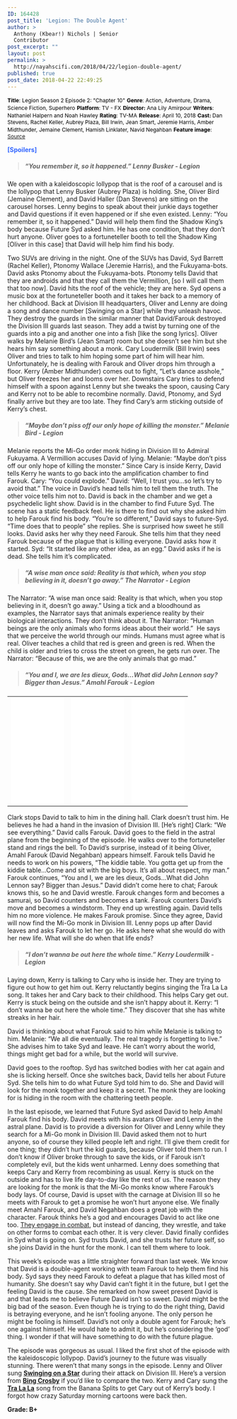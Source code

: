 ```yaml
---
ID: 164428
post_title: 'Legion: The Double Agent'
author: >
  Anthony (Kbear!) Nichols | Senior
  Contributor
post_excerpt: ""
layout: post
permalink: >
  http://nayahscifi.com/2018/04/22/legion-double-agent/
published: true
post_date: 2018-04-22 22:49:25
---
```

<span style="font-size: 12px; color: #000000;"><strong>Title</strong>: Legion Season 2 Episode 2: "Chapter 10"</span>
<span style="font-size: 12px; color: #000000;"> <strong>Genre</strong>: Action, Adventure, Drama, Science Fiction, Superhero</span>
<span style="font-size: 12px; color: #000000;"> <strong>Platform</strong>: TV - FX</span>
<span style="font-size: 12px; color: #000000;"> <strong>Director: </strong>Ana Lily Amirpour</span>
<span style="font-size: 12px; color: #000000;"> <strong>Writers</strong>: Nathaniel Halpern and Noah Hawley</span>
<span style="font-size: 12px; color: #000000;"> <strong>Rating</strong>: TV-MA</span>
<span style="font-size: 12px; color: #000000;"> <strong>Release</strong>: April 10, 2018</span>
<span style="font-size: 12px; color: #000000;"> <strong>Cast: </strong>Dan Stevens, Rachel Keller, Aubrey Plaza, Bill Irwin, Jean Smart, Jeremie Harris, Amber Midthunder, Jemaine Clement, Hamish Linklater, Navid Negahban</span>
<span style="font-size: 12px; color: #000000;"> <strong>Feature image</strong>: <a href="https://pixel.nymag.com/imgs/daily/vulture/2018/04/11/legion/11-legion-2.w710.h473.jpg">Source</a></span>

<span style="color: #3366ff;"><strong>[Spoilers]</strong></span>
<blockquote>
<h5><strong>“You remember it, so it happened.” Lenny Busker - Legion</strong></h5>
</blockquote>
We open with a kaleidoscopic lollypop that is the roof of a carousel and is the lollypop that Lenny Busker (Aubrey Plaza) is holding. She, Oliver Bird (Jemaine Clement), and David Haller (Dan Stevens) are sitting on the carousel horses. Lenny begins to speak about their junkie days together and David questions if it even happened or if she even existed. Lenny: “You remember it, so it happened.” David will help them find the Shadow King’s body because Future Syd asked him. He has one condition, that they don’t hurt anyone. Oliver goes to a fortuneteller booth to tell the Shadow King [Oliver in this case] that David will help him find his body.

Two SUVs are driving in the night. One of the SUVs has David, Syd Barrett (Rachel Keller), Ptonomy Wallace (Jeremie Harris), and the Fukuyama-bots. David asks Ptonomy about the Fukuyama-bots. Ptonomy tells David that they are androids and that they call them the Vermillion, [so I will call them that too now]. David hits the roof of the vehicle; they are here. Syd opens a music box at the fortuneteller booth and it takes her back to a memory of her childhood. Back at Division III headquarters, Oliver and Lenny are doing a song and dance number [Swinging on a Star] while they unleash havoc. They destroy the guards in the similar manner that David/Farouk destroyed the Division III guards last season. They add a twist by turning one of the guards into a pig and another one into a fish [like the song lyrics]. Oliver walks by Melanie Bird’s (Jean Smart) room but she doesn’t see him but she hears him say something about a monk. Cary Loudermilk (Bill Irwin) sees Oliver and tries to talk to him hoping some part of him will hear him. Unfortunately, he is dealing with Farouk and Oliver drops him through a floor. Kerry (Amber Midthunder) comes out to fight, “Let’s dance asshole,” but Oliver freezes her and looms over her. Downstairs Cary tries to defend himself with a spoon against Lenny but she tweaks the spoon, causing Cary and Kerry not to be able to recombine normally. David, Ptonomy, and Syd finally arrive but they are too late. They find Cary’s arm sticking outside of Kerry’s chest.
<blockquote>
<h5><strong> “Maybe don’t piss off our only hope of killing the monster.” Melanie Bird - Legion</strong></h5>
</blockquote>
Melanie reports the Mi-Go order monk hiding in Division III to Admiral Fukuyama. A Vermillion accuses David of lying. Melanie: “Maybe don’t piss off our only hope of killing the monster.” Since Cary is inside Kerry, David tells Kerry he wants to go back into the amplification chamber to find Farouk. Cary: “You could explode.” David: “Well, I trust you…so let’s try to avoid that.” The voice in David’s head tells him to tell them the truth. The other voice tells him not to. David is back in the chamber and we get a psychedelic light show. David is in the chamber to find Future Syd. The scene has a static feedback feel. He is there to find out why she asked him to help Farouk find his body. “You’re so different,” David says to future-Syd. “Time does that to people” she replies. She is surprised how sweet he still looks. David asks her why they need Farouk. She tells him that they need Farouk because of the plague that is killing everyone. David asks how it started. Syd: “It started like any other idea, as an egg.” David asks if he is dead. She tells him it’s complicated.
<blockquote>
<h5><strong>“A wise man once said: Reality is that which, when you stop believing in it, doesn’t go away.” The Narrator - Legion</strong></h5>
</blockquote>
The Narrator: “A wise man once said: Reality is that which, when you stop believing in it, doesn’t go away.” Using a tick and a bloodhound as examples, the Narrator says that animals experience reality by their biological interactions. They don’t think about it. The Narrator: “Human beings are the only animals who forms ideas about their world.”  He says that we perceive the world through our minds. Humans must agree what is real. Oliver teaches a child that red is green and green is red. When the child is older and tries to cross the street on green, he gets run over. The Narrator: “Because of this, we are the only animals that go mad.”
<blockquote>
<h5><strong>“You and I, we are les dieux, Gods…What did John Lennon say? Bigger than Jesus.” Amahl Farouk - Legion</strong></h5>
</blockquote>

<table>
<tbody>
<tr>
<td><iframe style="width: 120px; height: 240px;" src="//ws-na.amazon-adsystem.com/widgets/q?ServiceVersion=20070822&amp;OneJS=1&amp;Operation=GetAdHtml&amp;MarketPlace=US&amp;source=ss&amp;ref=as_ss_li_til&amp;ad_type=product_link&amp;tracking_id=nayah099-20&amp;marketplace=amazon&amp;region=US&amp;placement=B01LTIABIC&amp;asins=B01LTIABIC&amp;linkId=dfb1956f4389f8bdaab04d88f7e896c2&amp;show_border=true&amp;link_opens_in_new_window=true" width="300" height="150" frameborder="0" marginwidth="0" marginheight="0" scrolling="no"></iframe></td>
<td><iframe style="width: 120px; height: 240px;" src="//ws-na.amazon-adsystem.com/widgets/q?ServiceVersion=20070822&amp;OneJS=1&amp;Operation=GetAdHtml&amp;MarketPlace=US&amp;source=ss&amp;ref=as_ss_li_til&amp;ad_type=product_link&amp;tracking_id=nayah099-20&amp;marketplace=amazon&amp;region=US&amp;placement=1302910590&amp;asins=1302910590&amp;linkId=c4ab38fbd5ec0b7ebeb0c0e7c7377f57&amp;show_border=true&amp;link_opens_in_new_window=true" width="300" height="150" frameborder="0" marginwidth="0" marginheight="0" scrolling="no"></iframe></td>
<td><iframe style="width: 120px; height: 240px;" src="//ws-na.amazon-adsystem.com/widgets/q?ServiceVersion=20070822&amp;OneJS=1&amp;Operation=GetAdHtml&amp;MarketPlace=US&amp;source=ss&amp;ref=as_ss_li_til&amp;ad_type=product_link&amp;tracking_id=nayah099-20&amp;marketplace=amazon&amp;region=US&amp;placement=B077ZG3DHQ&amp;asins=B077ZG3DHQ&amp;linkId=37a077f0285afa8e9961c7577e0bda05&amp;show_border=true&amp;link_opens_in_new_window=true" width="300" height="150" frameborder="0" marginwidth="0" marginheight="0" scrolling="no"></iframe></td>
</tr>
</tbody>
</table>

Clark stops David to talk to him in the dining hall. Clark doesn’t trust him. He believes he had a hand in the invasion of Division III. [He’s right] Clark: “We see everything.” David calls Farouk. David goes to the field in the astral plane from the beginning of the episode. He walks over to the fortuneteller stand and rings the bell. To David’s surprise, instead of it being Oliver, Amahl Farouk (David Negahban) appears himself. Farouk tells David he needs to work on his powers, “The kiddie table. You gotta get up from the kiddie table…Come and sit with the big boys. It’s all about respect, my man.” Farouk continues, “You and I, we are les dieux, Gods…What did John Lennon say? Bigger than Jesus.” David didn’t come here to chat; Farouk knows this, so he and David wrestle. Farouk changes form and becomes a samurai, so David counters and becomes a tank. Farouk counters David’s move and becomes a windstorm. They end up wrestling again. David tells him no more violence. He makes Farouk promise. Since they agree, David will now find the Mi-Go monk in Division III. Lenny pops up after David leaves and asks Farouk to let her go. He asks here what she would do with her new life. What will she do when that life ends?
<blockquote>
<h5><strong> “I don’t wanna be out here the whole time.” Kerry Loudermilk - Legion</strong></h5>
</blockquote>
Laying down, Kerry is talking to Cary who is inside her. They are trying to figure out how to get him out. Kerry reluctantly begins singing the Tra La La song. It takes her and Cary back to their childhood. This helps Cary get out. Kerry is stuck being on the outside and she isn’t happy about it. Kerry: “I don’t wanna be out here the whole time.” They discover that she has white streaks in her hair.

David is thinking about what Farouk said to him while Melanie is talking to him. Melanie: “We all die eventually. The real tragedy is forgetting to live.” She advises him to take Syd and leave. He can’t worry about the world, things might get bad for a while, but the world will survive.

David goes to the rooftop. Syd has switched bodies with her cat again and she is licking herself. Once she switches back, David tells her about Future Syd. She tells him to do what Future Syd told him to do. She and David will look for the monk together and keep it a secret. The monk they are looking for is hiding in the room with the chattering teeth people.

In the last episode, we learned that Future Syd asked David to help Amahl Farouk find his body. David meets with his avatars Oliver and Lenny in the astral plane. David is to provide a diversion for Oliver and Lenny while they search for a Mi-Go monk in Division III. David asked them not to hurt anyone, so of course they killed people left and right. I’ll give them credit for one thing; they didn’t hurt the kid guards, because Oliver told them to run. I don’t know if Oliver broke through to save the kids, or if Farouk isn’t completely evil, but the kids went unharmed. Lenny does something that keeps Cary and Kerry from recombining as usual. Kerry is stuck on the outside and has to live life day-to-day like the rest of us. The reason they are looking for the monk is that the Mi-Go monks know where Farouk’s body lays. Of course, David is upset with the carnage at Division III so he meets with Farouk to get a promise he won’t hurt anyone else. We finally meet Amahl Farouk, and David Negahban does a great job with the character. Farouk thinks he’s a god and encourages David to act like one too. <a href="https://www.youtube.com/watch?v=P-Dn48Jf1NU">They engage in combat</a>, but instead of dancing, they wrestle, and take on other forms to combat each other. It is very clever. David finally confides in Syd what is going on. Syd trusts David, and she trusts her future self, so she joins David in the hunt for the monk. I can tell them where to look.

This week’s episode was a little straighter forward than last week. We know that David is a double-agent working with team Farouk to help them find his body. Syd says they need Farouk to defeat a plague that has killed most of humanity. She doesn’t say why David can’t fight it in the future, but I get the feeling David is the cause. She remarked on how sweet present David is and that leads me to believe Future David isn’t so sweet. David might be the big bad of the season. Even though he is trying to do the right thing, David is betraying everyone, and he isn’t fooling anyone. The only person he might be fooling is himself. David’s not only a double agent for Farouk; he’s one against himself. He would hate to admit it, but he’s considering the ‘god’ thing. I wonder if that will have something to do with the future plague.

The episode was gorgeous as usual. I liked the first shot of the episode with the kaleidoscopic lollypop. David’s journey to the future was visually stunning. There weren’t that many songs in the episode. Lenny and Oliver sung <a href="https://www.youtube.com/watch?v=AbZr7MY6NBg"><strong>Swinging on a Star</strong></a> during their attack on Division III. Here’s a version from <a href="https://www.youtube.com/watch?v=58hVGwUL22g"><strong>Bing Crosby</strong></a> if you’d like to compare the two. Kerry and Cary sung the <a href="https://www.youtube.com/watch?v=6XoIjhbzPtg"><strong>Tra La La</strong></a> song from the Banana Splits to get Cary out of Kerry’s body. I forgot how crazy Saturday morning cartoons were back then.

<strong>Grade: B+</strong>

&nbsp;

&nbsp;